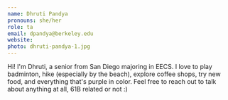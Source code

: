 ```yaml
---
name: Dhruti Pandya
pronouns: she/her
role: ta
email: dpandya@berkeley.edu
website: 
photo: dhruti-pandya-1.jpg
---
```


Hi! I'm Dhruti, a senior from San Diego majoring in EECS. I love to play badminton, hike (especially by the beach), explore coffee shops, try new food, and everything that's purple in color. Feel free to reach out to talk about anything at all, 61B related or not :)